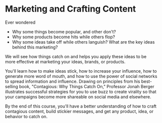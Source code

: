 # Marketing and Crafting Content

Ever wondered 

- Why some things become popular, and other don't? 
- Why some products become hits while others flop?
- Why some ideas take off while others languish? What are the key ideas behind this marketing?

We will see how things catch on and helps you apply these ideas to be more effective at marketing your ideas, brands, or products. 

You'll learn how to make ideas stick, how to increase your influence, how to generate more word of mouth, and how to use the power of social networks to spread information and influence. 
Drawing on principles from his best-selling book, "Contagious: Why Things Catch On," Professor Jonah Berger illustrates successful strategies for you to use buzz to create virality so that your campaigns become more shareable on social media and elsewhere. 

By the end of this course, you'll have a better understanding of how to craft contagious content, build stickier messages, and get  any product, idea, or behavior to catch on.



